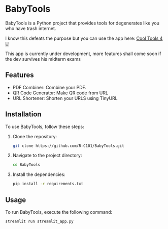# BabyTools

BabyTools is a Python project that provides tools for degenerates like you who have trash internet.

I know this defeats the purpose but you can use the app here:
 [Cool Tools 4 U](https://cooltools4u.streamlit.app/)

 This app is currently under development, more features shall come soon if the dev survives his midterm exams

## Features

- PDF Combiner: Combine your PDF.
- QR Code Generator: Make QR code from URL
- URL Shortener: Shorten your URLS using TinyURL

## Installation

To use BabyTools, follow these steps:

1. Clone the repository:

    ```bash
    git clone https://github.com/R-C101/BabyTools.git
    ```

2. Navigate to the project directory:

    ```bash
    cd BabyTools
    ```

3. Install the dependencies:

    ```bash
    pip install -r requirements.txt
    ```

## Usage

To run BabyTools, execute the following command:

```bash
streamlit run streamlit_app.py
